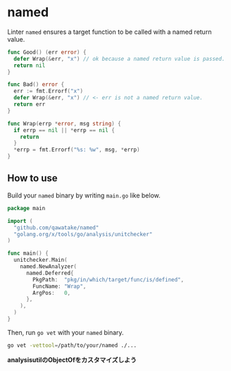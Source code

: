 # named

Linter `named` ensures a target function to be called with a named return value.

```go
func Good() (err error) {
  defer Wrap(&err, "x") // ok because a named return value is passed.
  return nil
}

func Bad() error {
  err := fmt.Errorf("x")
  defer Wrap(&err, "x") // <- err is not a named return value.
  return err
}

func Wrap(errp *error, msg string) {
  if errp == nil || *errp == nil {
    return
  }
  *errp = fmt.Errorf("%s: %w", msg, *errp)
}
```

## How to use

Build your `named` binary by writing `main.go` like below.

```go
package main

import (
  "github.com/qawatake/named"
  "golang.org/x/tools/go/analysis/unitchecker"
)

func main() {
  unitchecker.Main(
    named.NewAnalyzer(
      named.Deferred{
        PkgPath:  "pkg/in/which/target/func/is/defined",
        FuncName: "Wrap",
        ArgPos:   0,
      },
    ),
  )
}
```

Then, run `go vet` with your `named` binary.

```sh
go vet -vettool=/path/to/your/named ./...
```

**analysisutilのObjectOfをカスタマイズしよう**
